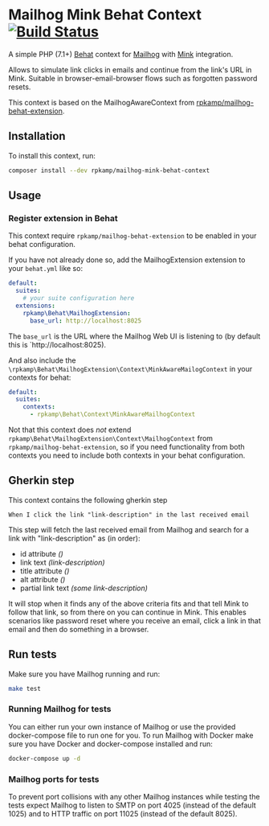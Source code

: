 # Mailhog Mink Behat Context [![Build Status](https://travis-ci.org/rpkamp/mailhog-mink-behat-extension.svg?branch=master)](https://travis-ci.org/rpkamp/mailhog-mink-behat-extension)

A simple PHP (7.1+) [Behat] context for [Mailhog][mailhog] with [Mink][mink] integration.

Allows to simulate link clicks in emails and continue from the link's URL in Mink. Suitable in browser-email-browser flows such as forgotten password resets.

This context is based on the MailhogAwareContext from [rpkamp/mailhog-behat-extension][mailhog-behat-extension].

## Installation

To install this context, run:

```bash
composer install --dev rpkamp/mailhog-mink-behat-context
```

## Usage

### Register extension in Behat

This context require `rpkamp/mailhog-behat-extension` to be enabled in your behat configuration.

If you have not already done so, add the MailhogExtension extension to your `behat.yml` like so:

```yaml
default:
  suites:
    # your suite configuration here
  extensions:
    rpkamp\Behat\MailhogExtension:
      base_url: http://localhost:8025
```

The `base_url` is the URL where the Mailhog Web UI is listening to (by default this is `http://localhost:8025).

And also include the `\rpkamp\Behat\MailhogExtension\Context\MinkAwareMailogContext` in your contexts for behat:

```yaml
default:
  suites:
    contexts:
      - rpkamp\Behat\Context\MinkAwareMailhogContext

```

Not that this context does _not_ extend `rpkamp\Behat\MailhogExtension\Context\MailhogContext` from `rpkamp/mailhog-behat-extension`, so if you need functionality from both contexts you need to include both contexts in your behat configuration.

## Gherkin step

This context contains the following gherkin step

```gherkin
When I click the link "link-description" in the last received email 
```

This step will fetch the last received email from Mailhog and search for a link with "link-description" as (in order):

- id attribute *(<a id="link-description"></a>)*
- link text *(<a>link-description</a>)*
- title attribute *(<a title="link-description"></a>)*
- alt attribute *(<a alt="link-description"></a>)*
- partial link text *(<a>some link-description</a>)*

It will stop when it finds any of the above criteria fits and that tell Mink to follow that link, so from there on you can continue in Mink. This enables scenarios like password reset where you receive an email, click a link in that email and then do something in a browser.

## Run tests

Make sure you have Mailhog running and run:

```bash
make test
```

### Running Mailhog for tests

You can either run your own instance of Mailhog or use the provided docker-compose file to run one for you.
To run Mailhog with Docker make sure you have Docker and docker-compose installed and run:

```bash
docker-compose up -d
```

### Mailhog ports for tests

To prevent port collisions with any other Mailhog instances while testing the tests expect Mailhog to listen to SMTP on port 4025 (instead of the default 1025) and to HTTP traffic on port 11025 (instead of the default 8025).

[behat]: http://behat.org/
[mailhog]: https://github.com/mailhog/MailHog
[mink]: http://mink.behat.org/en/latest/
[mailhog-behat-extension]: https://github.com/rpkamp/mailhog-behat-extension
[mailhog-behat-extension-readme]: https://github.com/rpkamp/mailhog-behat-extension/blob/master/README.md
[httplug]: https://github.com/php-http/httplug
[mailhog-client]: https://github.com/rpkamp/mailhog-client
[httplug-docs]: http://docs.php-http.org/en/latest/httplug/users.html
